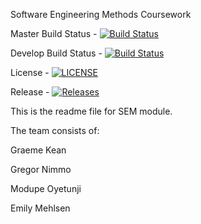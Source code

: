 Software Engineering Methods Coursework

Master Build Status -  [![Build Status](https://travis-ci.org/graemekean/sem.svg?branch=master)](https://travis-ci.org/graemekean/sem)

Develop Build Status -  [![Build Status](https://travis-ci.org/graemekean/sem.svg?branch=develop)](https://travis-ci.org/graemekean/sem)

License - [![LICENSE](https://img.shields.io/github/license/graemekean/sem.svg?style=flat-square)](https://github.com/graemekean/sem/blob/master/LICENSE)
          
Release - [![Releases](https://img.shields.io/github/release/graemekean/sem/all.svg?style=flat-square)](https://github.com/graemekean/sem/releases)

This is the readme file for SEM module.

The team consists of:

Graeme Kean

Gregor Nimmo

Modupe Oyetunji

Emily Mehlsen

